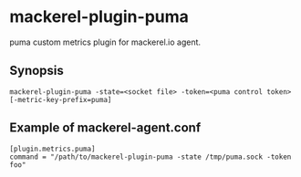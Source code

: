 mackerel-plugin-puma
====================

puma custom metrics plugin for mackerel.io agent.

## Synopsis

```shell
mackerel-plugin-puma -state=<socket file> -token=<puma control token> [-metric-key-prefix=puma]
```

## Example of mackerel-agent.conf

```
[plugin.metrics.puma]
command = "/path/to/mackerel-plugin-puma -state /tmp/puma.sock -token foo"
```
